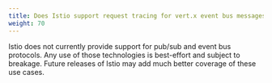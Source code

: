 ```yaml
---
title: Does Istio support request tracing for vert.x event bus messages?
weight: 70
---
```


Istio does not currently provide support for pub/sub and event bus protocols. Any use of those technologies is best-effort and subject to breakage. Future releases of Istio may add much better coverage of these use cases.
